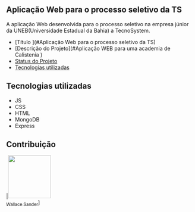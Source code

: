 <h2 > Aplicação Web para o processo seletivo da TS </h2> 
A aplicação Web desenvolvida para o processo seletivo na empresa júnior da UNEB(Universidade Estadual da Bahia) a TecnoSystem.



* [Título ](#Aplicação Web para o processo seletivo da TS)
* [Descrição do Projeto](#Aplicação WEB para uma academia de Calistenia )
* [Status do Projeto](#Finalizado)
* [Tecnologias utilizadas](#)

<h2> Tecnologias utilizadas </h2> 

<ul>
  <li>JS</li>
  <li>CSS</li>
  <li> HTML</li>
  <li> MongoDB</li>
  <li>Express</li>
</ul>

<h2 >Contribuição </h2> 


|[<img loading="lazy" src="https://avatars.githubusercontent.com/u/37356058?v=4" width=115><br><sub>Wallace Sander</sub>]([https://github.com/1Sander])]
